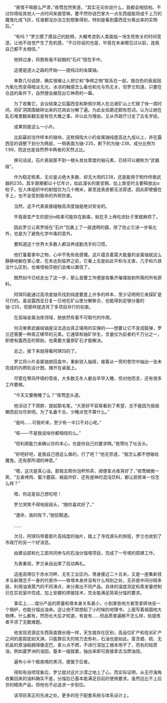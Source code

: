 　　“表情干嘛那么严肃，”夜莺忽然笑道，“其实无论你说什么，我都会相信啦。不过你得给其他人一点时间来接受嘛，要不然你说巴掌大一点东西就能将成千上万的魔鬼化成飞灰，任谁都没办法立刻想象得到，特别是看到露西亚分离出来的实物后。”

　　“有吗？”罗兰摸了摸自己的脸颊，大概考虑到人类面临一场生死攸关的时间竞逐，让他不自觉产生了危机感，“不过你说的也是，毕竟在未亲眼见过以前，连我自己都不太相信。”

　　他转过身，将那枚毫不起眼的“石片”捏在手中。

　　这便是逐火之路的开始——提纯过的金属铀。

　　单靠几句说辞，确实很难让人把它和“争辉之物”联系在一起，银白色的表层因为氧化而变得暗淡无光，冰凉的触感怎么看也和光与热无关，但罗兰知道，只要在合适的条件下，自然便会展现出它神奇的一幕。

　　为了收集它，会议结束之后露西亚和斯佩尔两人在北坡矿山上忙碌了快一周时间，将矿洞周围破碎出来的花岗岩分解了遍。为此女伯爵还颇有怨词，认为让她在乱石堆里翻来翻去是有伤大雅之事，并以此为理由，又从市政厅讨走了五名学徒。

　　成果则是这么一小片。

　　比起最初当作样本的铀块，这枚拇指大小的金属铀纯度高达九成以上，并在露西亚的调整下划分为两层，一侧表面为铀-235，剩下的为铀-238，成分比例为1:99，而这也是自然界中两者的天然占比。

　　换句话说，石片表层那不到一根头发丝厚度的铀元素，已经可以被称为“武器级”。

　　作为稳定核素，无论是占绝大多数、却无大用的238，还是能用于制作终极武器的235，其半衰期都以十亿年计。如此漫长的衰变期，加上衰变时主要释放出α粒子，在人体组织中的射程仅为几十微米，甚至连表皮都无法穿透，因此即使握在手上，也不会受到致命的外照伤害。

　　当然，这不代表直接碰触高浓度铀是绝对安全的。

　　毕竟衰变产生的部分α核素可能存在剧毒，粘在手上再吃进肚子里就麻烦了。

　　因此罗兰让索罗娅在“石片”包裹上了一层透明的膜，除了防止它进一步氧化外，也是为了避免化学中毒的意外。

　　要知道这个世界大多数人都没养成勤洗手的习惯。

　　他打量着掌中之物，心中不免有些感慨。这片蕴含着莫大能量的金属铀就这么静静地躺在掌心里，在未达到临界之前，它看上去是如此平和与无害，几乎和凡铁没什么区别，也难怪帕莎她们会难以置信了。

　　既然如今已经走出了这一步，那么首要工作便是收集齐璀璨放射所需的所有原料。

　　阿琪玛能通过高浓度铀币找到纯度要差上许多的样本，至少证明用它来探矿是可行的。虽说露西亚日复一日地在矿山里分解聚合，也能得到足够分量的铀-235，但那样就违背了多项目并行的初衷。

　　在高端金属冶炼领域，她依然有着不可取代的作用。

　　何况单靠武器级铀是没法造出真正堪用的实弹的——想要让它不变成脏弹，罗兰还需要一种真正稀罕的元素。它通常和铀矿伴生，含量仅为前者的千万分之一，即使有露西亚的帮助，也需要大量原矿石才能解决。

　　总之，接下来就得看阿琪玛的了。

　　罗兰将小片金属铀放回盒中，重新锁入抽屉，接着从一旁的卷宗中抽出一张未完成的内燃机设计图，摊开在桌面上。

　　尽管在寒风呼啸的雪夜，大多数无冬人都会早早入睡，但对他而言，还有很多工作要做。

　　“今天又要晚睡了么？”夜莺歪头道。

　　他活动了下颈脖，提起鹅毛笔，“大家好不容易看到了希望，总不能因为我偷懒而前功尽弃吧。为了名垂千古，少睡点觉不算什么。”

　　“是吗……可我听来，至少有一半口不对心呢。”

　　“咳——不是我说啥你都相信的么。”

　　“但利用能力来确认你的本心，也是你自己的要求啊。”夜莺吐了吐舌头。

　　“好吧好吧，是我自己想这么做的，行了吧？”他无奈道，“我怎么都不想输给魔鬼，还有那所谓的神意。”

　　“嗯，这次是真心话。那我去帮你泡杯热茶，顺便拿点夜宵好了，”夜莺微微一笑，“五香烤肉、蜜汁蘑菇、椒盐炸虾、还有提神的混沌饮料，都让厨房来一份怎么样？”

　　喂，你这是自己想吃吧！

　　罗兰哭笑不得地摇摇头，“随你喜欢好了。”

　　“遵命，我的陛下，”她狡黠道。

　　……

　　次日，阿琪玛带着那片高纯度的铀片，踏上了寻找源头的旅程，罗兰也收到了市政厅的另一个好消息。

　　由建设部和化工部共同参与的石油分馏塔项目，完成了一号塔的搭建工作。

　　为表重视，罗兰亲自出席了启动典礼。

　　这座高塔位于赤水河畔、无冬工业区内，塔身接近二十五米，又是一座集新技术与新理念于一身的代表作——铁塔本身并没有什么特别之处，无非是中间分隔多层，利用油液蒸汽的不同沸点，来分离出不同产品。具体的温度测定和蒸发量控制已在实验室中完成，加上安娜的焊接技术，完全能满足简易分馏的要求。

　　事实上……馏分产品的质量和塔本身关系甚小，小到某些地方甚至拿砖块垒一个锅炉，也能分馏出油来。这让他不禁想起了小时候的地理书，上面写着祖国地大物博，什么都有，然而长大后才知道，有是有……但品质普遍都不怎么样，给提炼者平添了无数难题。

　　他发现资源这东西简直跟长相一样，天生就存在区别，高品位矿产和低劣矿产之间的差距犹如天渊，只能靠后天的努力去弥补。石油也是如此。富含蜡、硫、无机盐的原油粘稠得像泥巴，拿火点不燃，不进行深加工根本用不了，而有的轻质油，例如婆罗洲的油田，基本一碰就着，抽出来即可直接拿去当燃油烧。

　　遍布小半个极南境的黑河，便属于后者。

　　得知有自喷现象后，罗兰就对这片沙漠之地上了心，而实际证明，从无尽海角收集回来的油料确实不差，分馏后已基本能满足目前的使用要求。虽然远比不上后世的精炼产品，但他也不必追求一步到位。

　　该项目真正的先进之处，更多的在于配套系统与体系设计上。
